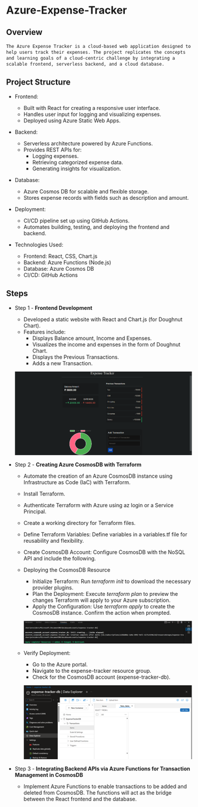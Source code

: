 # Azure-Expense-Tracker

## Overview
    The Azure Expense Tracker is a cloud-based web application designed to help users track their expenses. The project replicates the concepts and learning goals of a cloud-centric challenge by integrating a scalable frontend, serverless backend, and a cloud database.

## Project Structure
- Frontend:
    - Built with React for creating a responsive user interface.
    - Handles user input for logging and visualizing expenses.
    - Deployed using Azure Static Web Apps.

- Backend:
    - Serverless architecture powered by Azure Functions.
    - Provides REST APIs for:
        - Logging expenses.
        - Retrieving categorized expense data.
        - Generating insights for visualization.

- Database:
    - Azure Cosmos DB for scalable and flexible storage.
    - Stores expense records with fields such as description and amount.

- Deployment:
    - CI/CD pipeline set up using GitHub Actions.
    - Automates building, testing, and deploying the frontend and backend.


- Technologies Used:
    - Frontend: React, CSS, Chart.js
    - Backend: Azure Functions (Node.js)
    - Database: Azure Cosmos DB
    - CI/CD: GitHub Actions

## Steps

- Step 1 - **Frontend Development**
    - Developed a static website with React and Chart.js (for Doughnut Chart). 
    - Features include:
        - Displays Balance amount, Income and Expenses.
        - Visualizes the income and expenses in the form of Doughnut Chart. 
        - Displays the Previous Transactions. 
        - Adds a new Transaction. 
    
    ![expense tracker](<./images/website.png>)

- Step 2 - **Creating Azure CosmosDB with Terraform**
    - Automate the creation of an Azure CosmosDB instance using Infrastructure as Code (IaC) with Terraform. 
    - Install Terraform.
    - Authenticate Terraform with Azure using az login or a Service Principal.
    - Create a working directory for Terraform files.
    - Define Terraform Variables: Define variables in a variables.tf file for reusability and flexibility. 
    - Create CosmosDB Account: Configure CosmosDB with the NoSQL API and include the following.
    - Deploying the CosmosDB Resource
        - Initialize Terraform: Run *terraform init* to download the necessary provider plugins.
        - Plan the Deployment: Execute *terraform plan* to preview the changes Terraform will apply to your Azure subscription.        
        - Apply the Configuration: Use *terraform apply* to create the CosmosDB instance. Confirm the action when prompted.

        ![Deployment of Azure CosmosDB with Terraform](<./images/terraform apply.png>)

    - Verify Deployment:
        - Go to the Azure portal.
        - Navigate to the expense-tracker resource group.
        - Check for the CosmosDB account (expense-tracker-db).

        ![After Deployment of CosmosDB on Azure](<./images/cosmosdb creation.png>)

- Step 3 - **Integrating Backend APIs via Azure Functions for Transaction Management in CosmosDB**
    - Implement Azure Functions to enable transactions to be added and deleted from CosmosDB. The functions will act as the bridge between the React frontend and the database.


    

    